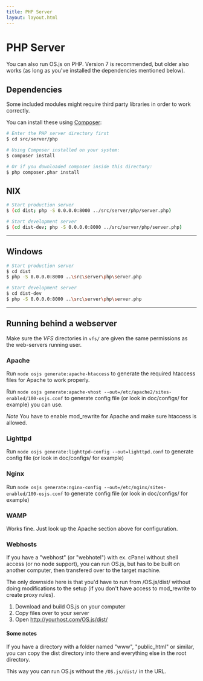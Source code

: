 ```yaml
---
title: PHP Server
layout: layout.html
---
```


# PHP Server

You can also run OS.js on PHP. Version 7 is recommended, but older also works (as long as you've installed the dependencies mentioned below).

## Dependencies

Some included modules might require third party libraries in order to work correctly.

You can install these using [Composer](https://getcomposer.org):

```bash
# Enter the PHP server directory first
$ cd src/server/php

# Using Composer installed on your system:
$ composer install

# Or if you downloaded composer inside this directory:
$ php composer.phar install
```

## NIX

```bash
# Start production server
$ (cd dist; php -S 0.0.0.0:8000 ../src/server/php/server.php)

# Start development server
$ (cd dist-dev; php -S 0.0.0.0:8000 ../src/server/php/server.php)
```

---

## Windows

```bash
# Start production server
$ cd dist
$ php -S 0.0.0.0:8000 ..\src\server\php\server.php

# Start development server
$ cd dist-dev
$ php -S 0.0.0.0:8000 ..\src\server\php\server.php
```

---

## Running behind a webserver

Make sure the _VFS_ directories in `vfs/` are given the same permissions as the web-servers running user.

### Apache

Run `node osjs generate:apache-htaccess` to generate the required htaccess files for Apache to work properly.

Run `node osjs generate:apache-vhost --out=/etc/apache2/sites-enabled/100-osjs.conf` to generate config file (or look in doc/configs/ for example) you can use.

*Note* You have to enable mod_rewrite for Apache and make sure htaccess is allowed.

### Lighttpd

Run `node osjs generate:lighttpd-config --out=lighttpd.conf` to generate config file (or look in doc/configs/ for example)

### Nginx

Run `node osjs generate:nginx-config --out=/etc/nginx/sites-enabled/100-osjs.conf` to generate config file (or look in doc/configs/ for example)

### WAMP

Works fine. Just look up the Apache section above for configuration.

### Webhosts

If you have a "webhost" (or "webhotel") with ex. cPanel without shell access (or no node support), you can run OS.js, but has to be built on another computer, then transfered over to the target machine.

The only downside here is that you'd have to run from /OS.js/dist/ without doing modifications to the setup (if you don't have access to mod_rewrite to create proxy rules).

1. Download and build OS.js on your computer
2. Copy files over to your server
3. Open http://yourhost.com/OS.js/dist/

#### Some notes

If you have a directory with a folder named "www", "public_html" or similar, you can copy the dist directory into there and everything else in the root directory.

This way you can run OS.js without the `/OS.js/dist/` in the URL.
